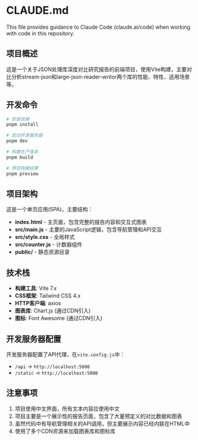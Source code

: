 # CLAUDE.md

This file provides guidance to Claude Code (claude.ai/code) when working with code in this repository.

## 项目概述

这是一个关于JSON处理库深度对比研究报告的前端项目，使用Vite构建，主要对比分析stream-json和large-json-reader-writor两个库的性能、特性、适用场景等。

## 开发命令

```bash
# 安装依赖
pnpm install

# 启动开发服务器
pnpm dev

# 构建生产版本
pnpm build

# 预览构建结果
pnpm preview
```

## 项目架构

这是一个单页应用(SPA)，主要结构：

- **index.html** - 主页面，包含完整的报告内容和交互式图表
- **src/main.js** - 主要的JavaScript逻辑，包含导航管理和API交互
- **src/style.css** - 全局样式
- **src/counter.js** - 计数器组件
- **public/** - 静态资源目录

## 技术栈

- **构建工具**: Vite 7.x
- **CSS框架**: Tailwind CSS 4.x
- **HTTP客户端**: axios
- **图表库**: Chart.js (通过CDN引入)
- **图标**: Font Awesome (通过CDN引入)

## 开发服务器配置

开发服务器配置了API代理，在`vite.config.js`中：

- `/api` -> `http://localhost:5000`
- `/static` -> `http://localhost:5000`

## 注意事项

1. 项目使用中文界面，所有文本内容应使用中文
2. 项目主要是一个展示性的报告页面，包含了大量预定义的对比数据和图表
3. 虽然代码中有导航管理相关的API调用，但主要展示内容已经内联在HTML中
4. 使用了多个CDN资源来加载图表库和图标库
